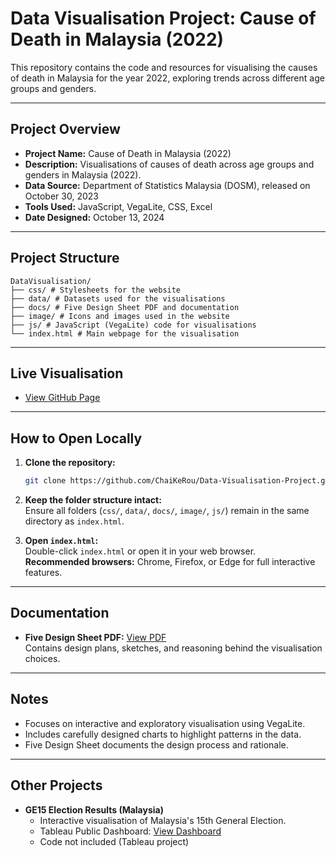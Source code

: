 # Data Visualisation Project: Cause of Death in Malaysia (2022)

This repository contains the code and resources for visualising the causes of death in Malaysia for the year 2022, exploring trends across different age groups and genders.

---

## Project Overview

- **Project Name:** Cause of Death in Malaysia (2022)  
- **Description:** Visualisations of causes of death across age groups and genders in Malaysia (2022).
- **Data Source:** Department of Statistics Malaysia (DOSM), released on October 30, 2023  
- **Tools Used:** JavaScript, VegaLite, CSS, Excel  
- **Date Designed:** October 13, 2024  

---

## Project Structure

```
DataVisualisation/
├── css/ # Stylesheets for the website
├── data/ # Datasets used for the visualisations
├── docs/ # Five Design Sheet PDF and documentation
├── image/ # Icons and images used in the website
├── js/ # JavaScript (VegaLite) code for visualisations
└── index.html # Main webpage for the visualisation
```

---

## Live Visualisation

- [View GitHub Page](https://chaikerou.github.io/Data-Visualisation-Project/)

---

## How to Open Locally

1. **Clone the repository:**
   ```bash
   git clone https://github.com/ChaiKeRou/Data-Visualisation-Project.git
   ```
   
2. **Keep the folder structure intact:**  
  Ensure all folders (`css/`, `data/`, `docs/`, `image/`, `js/`) remain in the same directory as `index.html`.

3. **Open `index.html`:**  
  Double-click `index.html` or open it in your web browser.  
  **Recommended browsers:** Chrome, Firefox, or Edge for full interactive features.
   
---

## Documentation

- **Five Design Sheet PDF:** [View PDF](docs/Five_Design_Sheet.pdf)  
  Contains design plans, sketches, and reasoning behind the visualisation choices.
  
---

## Notes

- Focuses on interactive and exploratory visualisation using VegaLite.
- Includes carefully designed charts to highlight patterns in the data.
- Five Design Sheet documents the design process and rationale.

---

## Other Projects

- **GE15 Election Results (Malaysia)**
  - Interactive visualisation of Malaysia's 15th General Election.
  - Tableau Public Dashboard: [View Dashboard](https://public.tableau.com/app/profile/ke.rou.chai/viz/TheElectionResultofGE15/Dashboard1#1)
  - Code not included (Tableau project)
